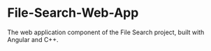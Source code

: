 # File-Search-Web-App
The web application component of the File Search project, built with Angular and C++.
